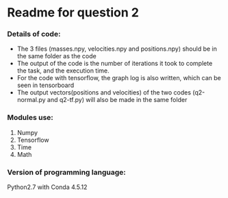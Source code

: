 
# Readme for question 2

### Details of code:

* The 3 files (masses.npy, velocities.npy and positions.npy) should be in the same folder as the code
* The output of the code is the number of iterations it took to complete the task, and the execution time.
* For the code with tensorflow, the graph log is also written, which can be seen in tensorboard
* The output vectors(positions and velocities) of the two codes (q2-normal.py and q2-tf.py) will also be made in the same folder

### Modules use:
1. Numpy
2. Tensorflow
3. Time
4. Math

### Version of programming language:
Python2.7 with Conda 4.5.12
